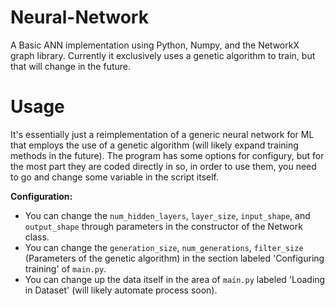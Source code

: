 # Neural-Network
A Basic ANN implementation using Python, Numpy, and the NetworkX graph library. Currently it exclusively uses a genetic algorithm to train, but that will change in the future.

# Usage
It's essentially just a reimplementation of a generic neural network for ML that employs the use of a genetic algorithm (will likely expand training methods in the future).
The program has some options for configury, but for the most part they are coded directly in so, in order to use them, you need to go and change some variable in the script itself.

<b>Configuration:</b>
<ul>
  <li>You can change the <code>num_hidden_layers</code>, <code>layer_size</code>, <code>input_shape</code>, and <code>output_shape</code> through parameters in the constructor of the Network class.</li>
  <li>You can change the <code>generation_size</code>, <code>num_generations</code>, <code>filter_size</code> (Parameters of the genetic algorithm) in the section labeled 'Configuring training' of <code>main.py</code>.</li>
  <li>You can change up the data itself in the area of <code>main.py</code> labeled 'Loading in Dataset' (will likely automate process soon).</li>
</ul>
